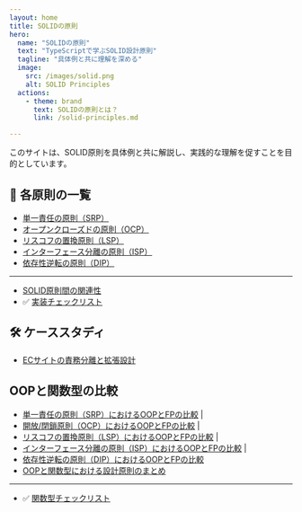 ```yaml
---
layout: home
title: SOLIDの原則
hero:
  name: "SOLIDの原則"
  text: "TypeScriptで学ぶSOLID設計原則"
  tagline: "具体例と共に理解を深める"
  image:
    src: /images/solid.png
    alt: SOLID Principles
  actions:
    - theme: brand
      text: SOLIDの原則とは？
      link: /solid-principles.md

---
```


このサイトは、SOLID原則を具体例と共に解説し、実践的な理解を促すことを目的としています。

## 🔎 各原則の一覧

- [単一責任の原則（SRP）](./single-responsibility-principle.md)
- [オープンクローズドの原則（OCP）](./open-closed-principle.md)
- [リスコフの置換原則（LSP）](./liskov-substitution-principle.md)
- [インターフェース分離の原則（ISP）](./interface-segregation-principle.md)
- [依存性逆転の原則（DIP）](./dependency-inversion-principle.md)

---
- [SOLID原則間の関連性](relevance-of-solid-principles.md)
-  ✅ [実装チェックリスト](solid-checklist.md)

## 🛠 ケーススタディ

- [ECサイトの責務分離と拡張設計](./practical-case-studies.md)

## OOPと関数型の比較

- [単一責任の原則（SRP）におけるOOPとFPの比較](./object-oriented-vs-functional/srp-oop-vs-fp.md) |
- [開放/閉鎖原則（OCP）におけるOOPとFPの比較](./object-oriented-vs-functional/ocp-oop-vs-fp.md) |
- [リスコフの置換原則（LSP）におけるOOPとFPの比較](./object-oriented-vs-functional/lsp-oop-vs-fp.md) |
- [インターフェース分離の原則（ISP）におけるOOPとFPの比較](./object-oriented-vs-functional/isp-oop-vs-fp.md) |
- [依存性逆転の原則（DIP）におけるOOPとFPの比較](./object-oriented-vs-functional/dip-oop-vs-fp.md) 
- [OOPと関数型における設計原則のまとめ](./object-oriented-vs-functional/summary.md) 

---
- ✅ [関数型チェックリスト](./object-oriented-vs-functional/solid-checklist-fp.md)